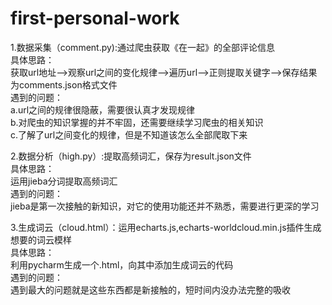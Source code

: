 # first-personal-work  
1.数据采集（comment.py):通过爬虫获取《在一起》的全部评论信息  
具体思路：  
获取url地址-->观察url之间的变化规律-->遍历url-->正则提取关键字-->保存结果为comments.json格式文件  
遇到的问题：  
    a.url之间的规律很隐蔽，需要很认真才发现规律  
    b.对爬虫的知识掌握的并不牢固，还需要继续学习爬虫的相关知识  
    c.了解了url之间变化的规律，但是不知道该怎么全部爬取下来  
  
2.数据分析（high.py）:提取高频词汇，保存为result.json文件  
具体思路：  
运用jieba分词提取高频词汇  
遇到的问题：  
jieba是第一次接触的新知识，对它的使用功能还并不熟悉，需要进行更深的学习 
  
3.生成词云（cloud.html）：运用echarts.js,echarts-worldcloud.min.js插件生成想要的词云模样  
具体思路：  
利用pycharm生成一个.html，向其中添加生成词云的代码  
遇到的问题：  
遇到最大的问题就是这些东西都是新接触的，短时间内没办法完整的吸收
